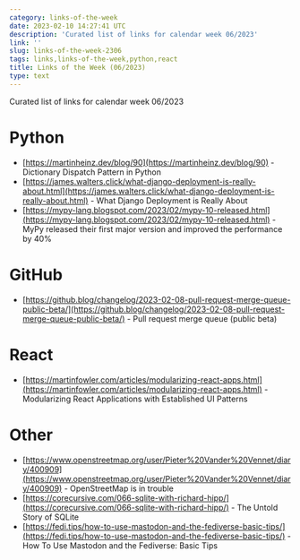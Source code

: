 ```yaml
---
category: links-of-the-week
date: 2023-02-10 14:27:41 UTC
description: 'Curated list of links for calendar week 06/2023'
link: ''
slug: links-of-the-week-2306
tags: links,links-of-the-week,python,react
title: Links of the Week (06/2023)
type: text
---
```

Curated list of links for calendar week 06/2023

# Python

* [https://martinheinz.dev/blog/90](https://martinheinz.dev/blog/90) - Dictionary Dispatch Pattern in Python
* [https://james.walters.click/what-django-deployment-is-really-about.html](https://james.walters.click/what-django-deployment-is-really-about.html) - What Django Deployment is Really About
* [https://mypy-lang.blogspot.com/2023/02/mypy-10-released.html](https://mypy-lang.blogspot.com/2023/02/mypy-10-released.html) - MyPy released their first major version and improved the performance by 40%

# GitHub

* [https://github.blog/changelog/2023-02-08-pull-request-merge-queue-public-beta/](https://github.blog/changelog/2023-02-08-pull-request-merge-queue-public-beta/) - Pull request merge queue (public beta)

<!-- TEASER_END -->

# React

* [https://martinfowler.com/articles/modularizing-react-apps.html](https://martinfowler.com/articles/modularizing-react-apps.html) - Modularizing React Applications with Established UI Patterns

# Other

* [https://www.openstreetmap.org/user/Pieter%20Vander%20Vennet/diary/400909](https://www.openstreetmap.org/user/Pieter%20Vander%20Vennet/diary/400909) - OpenStreetMap is in trouble
* [https://corecursive.com/066-sqlite-with-richard-hipp/](https://corecursive.com/066-sqlite-with-richard-hipp/) - The Untold Story of SQLite
* [https://fedi.tips/how-to-use-mastodon-and-the-fediverse-basic-tips/](https://fedi.tips/how-to-use-mastodon-and-the-fediverse-basic-tips/) - How To Use Mastodon and the Fediverse: Basic Tips
